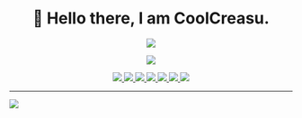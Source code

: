 <h1 align='center'>
👋 Hello there, I am CoolCreasu.
</h1>

<p align='center'>
	<a href="https://github.com/anuraghazra/github-readme-stats">
		<img src="https://github-readme-stats.vercel.app/api?username=CoolCreasu&show_icons=true&theme=dark" />
	</a>
</p>
<p align='center'>
	<a href="https://github.com/anuraghazra/github-readme-stats">
		<img src="https://github-readme-stats.vercel.app/api/top-langs/?username=CoolCreasu&layout=compact&theme=dark" />
	</a>
</p>

<p align='center'>
	<a href="https://unity.com/">
		<img src="https://img.shields.io/badge/Unity-100000?style=for-the-badge&logo=unity&logoColor=white" />
	</a><!---&nbsp;&nbsp;--->
	<a href="https://www.blender.org/">
		<img src="https://img.shields.io/badge/blender-%23F5792A.svg?style=for-the-badge&logo=blender&logoColor=white" />        
	</a><!---&nbsp;&nbsp;--->
	<a href="https://docs.microsoft.com/en-us/dotnet/csharp/">
		<img src="https://img.shields.io/badge/C%23-239120?style=for-the-badge&logo=c-sharp&logoColor=white" />        
	</a><!---&nbsp;&nbsp;--->
	<a href="https://www.python.org/">
		<img src="https://img.shields.io/badge/Python-FFD43B?style=for-the-badge&logo=python&logoColor=blue" />        
	</a><!---&nbsp;&nbsp;--->
	<a href="https://visualstudio.microsoft.com/">
		<img src="https://img.shields.io/badge/Visual_Studio-5C2D91?style=for-the-badge&logo=visual%20studio&logoColor=white" />        
	</a><!---&nbsp;&nbsp;--->
	<a href="https://code.visualstudio.com/">
		<img src="https://img.shields.io/badge/Visual_Studio_Code-0078D4?style=for-the-badge&logo=visual%20studio%20code&logoColor=white" />        
	</a><!---&nbsp;&nbsp;--->
	<a href="https://www.arduino.cc/">
		<img src="https://img.shields.io/badge/Arduino_IDE-00979D?style=for-the-badge&logo=arduino&logoColor=white" />        
	</a><!---&nbsp;&nbsp;--->
</p>

---

![](https://komarev.com/ghpvc/?username=Creasu)

<!---
CoolCreasu/CoolCreasu is a ✨ special ✨ repository because its `README.md` (this file) appears on your GitHub profile.
You can click the Preview link to take a look at your changes.
--->
